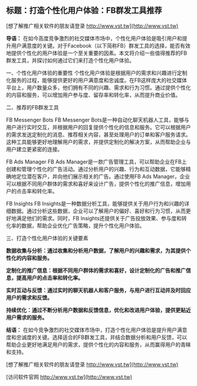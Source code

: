 ## **标题：打造个性化用户体验：FB群发工具推荐**

[想了解推广相关软件的朋友请登录 http://www.vst.tw](http://www.vst.tw)

**导语：**
在如今高度竞争激烈的社交媒体市场中，个性化用户体验是吸引用户和提升用户满意度的关键。对于Facebook（以下简称FB）群发工具的选择，能否有效地提供个性化的用户体验是一个至关重要的因素。本文将介绍一些值得推荐的FB群发工具，并探讨如何通过它们来打造个性化用户体验。

一、个性化用户体验的重要性
个性化用户体验是根据用户的需求和兴趣进行定制化服务的过程，能够提供更好的用户满意度和忠诚度。在FB这样庞大的社交媒体平台上，用户数量众多，他们拥有不同的兴趣、需求和行为习惯。通过提供个性化的内容和服务，可以增加用户参与度、留存率和转化率，从而提升商业价值。

二、推荐的FB群发工具

FB Messenger Bots
FB Messenger Bots是一种自动化聊天机器人工具，能够与用户进行实时交互，并根据用户的回复提供个性化的信息和服务。它可以根据用户的需求发送定制化的消息、推荐相关内容，甚至处理用户的订单和客户服务请求。这种工具能够更好地理解用户的需求，并提供定制化的解决方案，从而帮助企业与用户建立更紧密的连接。

FB Ads Manager
FB Ads Manager是一款广告管理工具，可以帮助企业在FB上创建和管理个性化的广告活动。通过分析用户的兴趣、行为和互动数据，它能够精确地定位潜在客户，并向他们展示相关的广告。通过使用FB Ads Manager，企业可以根据不同用户群体的需求和喜好来设计广告，提供个性化的推广信息，增加用户的点击率和转化率。

FB Insights
FB Insights是一种数据分析工具，能够提供关于用户行为和兴趣的详细数据。通过分析这些数据，企业可以了解用户的偏好、喜好和行为习惯，从而更好地满足他们的需求。同时，FB Insights还提供关于广告投放效果、参与度和转化率的数据，帮助企业优化广告策略，提升个性化用户体验。

三、打造个性化用户体验的关键要素

**数据收集与分析：通过收集和分析用户数据，了解用户的兴趣和需求，为其提供个性化的内容和服务。**

**定制化的推广信息：根据不同用户群体的需求和喜好，设计定制化的广告和推广信息，提高用户的点击率和转化率。**

**实时互动与反馈：通过实时的聊天机器人和客户服务，与用户进行互动并及时回应用户的需求和反馈。**

**持续优化：通过不断分析用户数据和反馈信息，优化和改进用户体验，提供更贴近用户需求的服务。**

**结语：**
在如今竞争激烈的社交媒体市场中，打造个性化用户体验是提升用户满意度和忠诚度的关键。选择适合的FB群发工具，并结合数据分析和用户反馈，可以帮助企业更好地满足用户的需求，提供个性化的内容和服务，从而赢得用户的青睐和支持。

[想了解推广相关软件的朋友请登录 http://www.vst.tw](http://www.vst.tw)


[访问软件官网 http://www.vst.tw](http://www.vst.tw)
